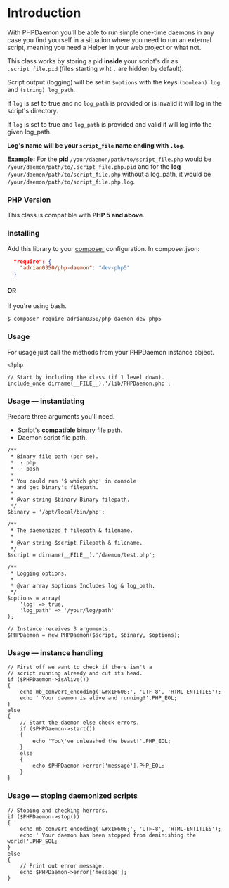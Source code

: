 # Introduction

With PHPDaemon you'll be able to run simple one-time daemons in any case
you find yourself in a situation where you need to run an external script,
meaning you need a Helper in your web project or what not.

This class works by storing a pid **inside** your script's dir as `.script_file.pid` (files starting wiht `.` are hidden by default).

Script output (logging) will be set in `$options` with the keys `(boolean) log` and `(string) log_path`.

If `log` is set to true and no `log_path` is provided or is invalid it will log in the script's directory.

If `log` is set to true and `log_path` is provided and valid it will log into the given log_path.

**Log's name will be your `script_file` name ending with `.log`**.


**Example:**
For the **pid** `/your/daemon/path/to/script_file.php` would be `/your/daemon/path/to/.script_file.php.pid`
and for the **log** `/your/daemon/path/to/script_file.php` without a log_path, it would be `/your/daemon/path/to/script_file.php.log`.

### PHP Version

This class is compatible with **PHP 5 and above**.

### Installing
Add this library to your [composer](https://packagist.org/packages/adrian0350/php-daemon) configuration.
In composer.json:
```json
  "require": {
    "adrian0350/php-daemon": "dev-php5"
  }
```

#### OR

If you're using bash.
```
$ composer require adrian0350/php-daemon dev-php5
```

### Usage
For usage just call the methods from your PHPDaemon instance object.
```
<?php

// Start by including the class (if 1 level down).
include_once dirname(__FILE__).'/lib/PHPDaemon.php';

```
### Usage — instantiating
Prepare three arguments you'll need.
* Script's **compatible** binary file path.
* Daemon script file path.
```
/**
 * Binary file path (per se).
 *  · php
 *  · bash
 *
 * You could run '$ which php' in console
 * and get binary's filepath.
 *
 * @var string $binary Binary filepath.
 */
$binary = '/opt/local/bin/php';

/**
 * The daemonized † filepath & filename.
 *
 * @var string $script Filepath & filename.
 */
$script = dirname(__FILE__).'/daemon/test.php';

/**
 * Logging options.
 *
 * @var array $options Includes log & log_path.
 */
$options = array(
	'log' => true,
	'log_path' => '/your/log/path'
);

// Instance receives 3 arguments.
$PHPDaemon = new PHPDaemon($script, $binary, $options);
```
### Usage — instance handling
```
// First off we want to check if there isn't a
// script running already and cut its head.
if ($PHPDaemon->isAlive())
{
	echo mb_convert_encoding('&#x1F608;', 'UTF-8', 'HTML-ENTITIES');
	echo ' Your daemon is alive and running!'.PHP_EOL;
}
else
{
	// Start the daemon else check errors.
	if ($PHPDaemon->start())
	{
		echo 'You\'ve unleashed the beast!'.PHP_EOL;
	}
	else
	{
		echo $PHPDaemon->error['message'].PHP_EOL;
	}
}
```
### Usage — stoping daemonized scripts
```
// Stoping and checking herrors.
if ($PHPDaemon->stop())
{
	echo mb_convert_encoding('&#x1F608;', 'UTF-8', 'HTML-ENTITIES');
	echo ' Your daemon has been stopped from deminishing the world!'.PHP_EOL;
}
else
{
	// Print out error message.
	echo $PHPDaemon->error['message'];
}
```
